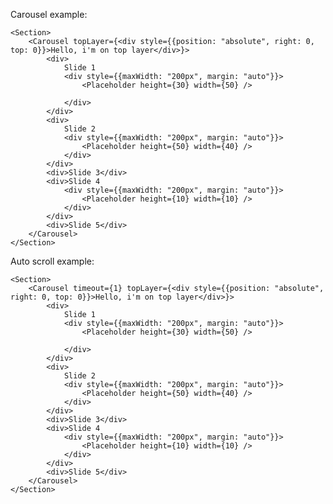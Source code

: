 Carousel example:

    <Section>
        <Carousel topLayer={<div style={{position: "absolute", right: 0, top: 0}}>Hello, i'm on top layer</div>}>
            <div>
                Slide 1
                <div style={{maxWidth: "200px", margin: "auto"}}>
                    <Placeholder height={30} width={50} />
                   
                </div>
            </div>
            <div>
                Slide 2
                <div style={{maxWidth: "200px", margin: "auto"}}>
                    <Placeholder height={50} width={40} />
                </div>
            </div>
            <div>Slide 3</div>
            <div>Slide 4
                <div style={{maxWidth: "200px", margin: "auto"}}>
                    <Placeholder height={10} width={10} />
                </div>
            </div>
            <div>Slide 5</div>
        </Carousel>
    </Section>

Auto scroll example:

    <Section>
        <Carousel timeout={1} topLayer={<div style={{position: "absolute", right: 0, top: 0}}>Hello, i'm on top layer</div>}>
            <div>
                Slide 1
                <div style={{maxWidth: "200px", margin: "auto"}}>
                    <Placeholder height={30} width={50} />
                   
                </div>
            </div>
            <div>
                Slide 2
                <div style={{maxWidth: "200px", margin: "auto"}}>
                    <Placeholder height={50} width={40} />
                </div>
            </div>
            <div>Slide 3</div>
            <div>Slide 4
                <div style={{maxWidth: "200px", margin: "auto"}}>
                    <Placeholder height={10} width={10} />
                </div>
            </div>
            <div>Slide 5</div>
        </Carousel>
    </Section>
    